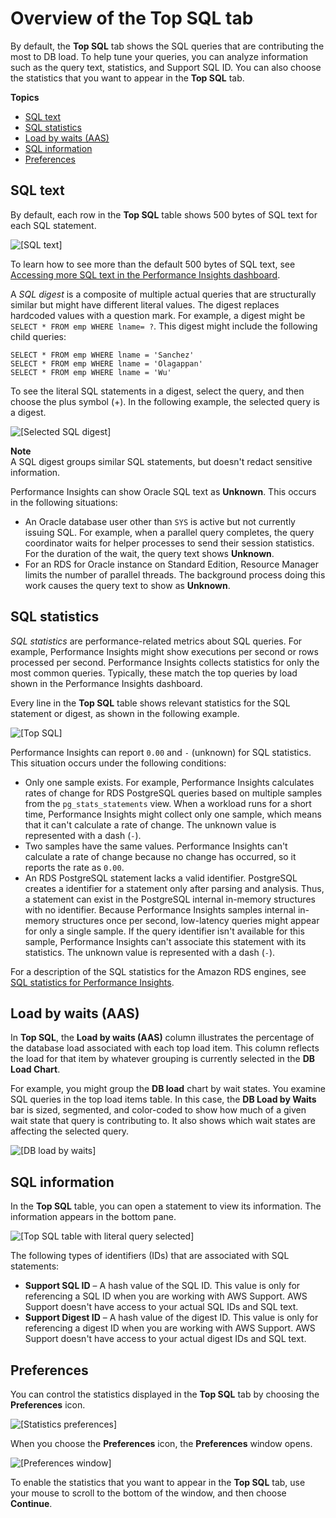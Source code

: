 # Overview of the Top SQL tab<a name="USER_PerfInsights.UsingDashboard.Components.AvgActiveSessions.TopLoadItemsTable.TopSQL"></a>

By default, the **Top SQL** tab shows the SQL queries that are contributing the most to DB load\. To help tune your queries, you can analyze information such as the query text, statistics, and Support SQL ID\. You can also choose the statistics that you want to appear in the **Top SQL** tab\.

**Topics**
+ [SQL text](#USER_PerfInsights.UsingDashboard.Components.AvgActiveSessions.TopLoadItemsTable.TopSQL.text)
+ [SQL statistics](#USER_PerfInsights.UsingDashboard.Components.AvgActiveSessions.TopLoadItemsTable.TopSQL.statistics)
+ [Load by waits \(AAS\)](#USER_PerfInsights.UsingDashboard.Components.AvgActiveSessions.TopLoadItemsTable.TopSQL.Load-by-waits)
+ [SQL information](#USER_PerfInsights.UsingDashboard.Components.AvgActiveSessions.TopLoadItemsTable.TopSQL.SQL-information)
+ [Preferences](#USER_PerfInsights.UsingDashboard.Components.AvgActiveSessions.TopLoadItemsTable.TopSQL.Preferences)

## SQL text<a name="USER_PerfInsights.UsingDashboard.Components.AvgActiveSessions.TopLoadItemsTable.TopSQL.text"></a>

By default, each row in the **Top SQL** table shows 500 bytes of SQL text for each SQL statement\. 

![\[SQL text\]](http://docs.aws.amazon.com/AmazonRDS/latest/UserGuide/./images/sql-text-oracle.png)

To learn how to see more than the default 500 bytes of SQL text, see [Accessing more SQL text in the Performance Insights dashboard](USER_PerfInsights.UsingDashboard.SQLTextSize.md)\.

A *SQL digest* is a composite of multiple actual queries that are structurally similar but might have different literal values\. The digest replaces hardcoded values with a question mark\. For example, a digest might be `SELECT * FROM emp WHERE lname= ?`\. This digest might include the following child queries:

```
SELECT * FROM emp WHERE lname = 'Sanchez'
SELECT * FROM emp WHERE lname = 'Olagappan'
SELECT * FROM emp WHERE lname = 'Wu'
```

To see the literal SQL statements in a digest, select the query, and then choose the plus symbol \(\+\)\. In the following example, the selected query is a digest\.

![\[Selected SQL digest\]](http://docs.aws.amazon.com/AmazonRDS/latest/UserGuide/./images/perf_insights_4b.png)

**Note**  
A SQL digest groups similar SQL statements, but doesn't redact sensitive information\.

Performance Insights can show Oracle SQL text as **Unknown**\. This occurs in the following situations:
+ An Oracle database user other than `SYS` is active but not currently issuing SQL\. For example, when a parallel query completes, the query coordinator waits for helper processes to send their session statistics\. For the duration of the wait, the query text shows **Unknown**\.
+ For an RDS for Oracle instance on Standard Edition, Resource Manager limits the number of parallel threads\. The background process doing this work causes the query text to show as **Unknown**\.

## SQL statistics<a name="USER_PerfInsights.UsingDashboard.Components.AvgActiveSessions.TopLoadItemsTable.TopSQL.statistics"></a>

*SQL statistics* are performance\-related metrics about SQL queries\. For example, Performance Insights might show executions per second or rows processed per second\. Performance Insights collects statistics for only the most common queries\. Typically, these match the top queries by load shown in the Performance Insights dashboard\. 

Every line in the **Top SQL** table shows relevant statistics for the SQL statement or digest, as shown in the following example\.

![\[Top SQL\]](http://docs.aws.amazon.com/AmazonRDS/latest/UserGuide/./images/perf_insights_4.png)

Performance Insights can report `0.00` and `-` \(unknown\) for SQL statistics\. This situation occurs under the following conditions:
+ Only one sample exists\. For example, Performance Insights calculates rates of change for RDS PostgreSQL queries based on multiple samples from the `pg_stats_statements` view\. When a workload runs for a short time, Performance Insights might collect only one sample, which means that it can't calculate a rate of change\. The unknown value is represented with a dash \(`-`\)\.
+ Two samples have the same values\. Performance Insights can't calculate a rate of change because no change has occurred, so it reports the rate as `0.00`\.
+ An RDS PostgreSQL statement lacks a valid identifier\. PostgreSQL creates a identifier for a statement only after parsing and analysis\. Thus, a statement can exist in the PostgreSQL internal in\-memory structures with no identifier\. Because Performance Insights samples internal in\-memory structures once per second, low\-latency queries might appear for only a single sample\. If the query identifier isn't available for this sample, Performance Insights can't associate this statement with its statistics\. The unknown value is represented with a dash \(`-`\)\.

For a description of the SQL statistics for the Amazon RDS engines, see [SQL statistics for Performance Insights](metrics-reference.md#sql-statistics)\.

## Load by waits \(AAS\)<a name="USER_PerfInsights.UsingDashboard.Components.AvgActiveSessions.TopLoadItemsTable.TopSQL.Load-by-waits"></a>

In **Top SQL**, the **Load by waits \(AAS\)** column illustrates the percentage of the database load associated with each top load item\. This column reflects the load for that item by whatever grouping is currently selected in the **DB Load Chart**\. 

For example, you might group the **DB load** chart by wait states\. You examine SQL queries in the top load items table\. In this case, the **DB Load by Waits** bar is sized, segmented, and color\-coded to show how much of a given wait state that query is contributing to\. It also shows which wait states are affecting the selected query\.

![\[DB load by waits\]](http://docs.aws.amazon.com/AmazonRDS/latest/UserGuide/./images/perf_insights_6.png)

## SQL information<a name="USER_PerfInsights.UsingDashboard.Components.AvgActiveSessions.TopLoadItemsTable.TopSQL.SQL-information"></a>

In the **Top SQL** table, you can open a statement to view its information\. The information appears in the bottom pane\.

![\[Top SQL table with literal query selected\]](http://docs.aws.amazon.com/AmazonRDS/latest/UserGuide/./images/perf-insights-sql-ids-open.png)

The following types of identifiers \(IDs\) that are associated with SQL statements:
+ **Support SQL ID** – A hash value of the SQL ID\. This value is only for referencing a SQL ID when you are working with AWS Support\. AWS Support doesn't have access to your actual SQL IDs and SQL text\.
+ **Support Digest ID** – A hash value of the digest ID\. This value is only for referencing a digest ID when you are working with AWS Support\. AWS Support doesn't have access to your actual digest IDs and SQL text\.

## Preferences<a name="USER_PerfInsights.UsingDashboard.Components.AvgActiveSessions.TopLoadItemsTable.TopSQL.Preferences"></a>

You can control the statistics displayed in the **Top SQL** tab by choosing the **Preferences** icon\.

![\[Statistics preferences\]](http://docs.aws.amazon.com/AmazonRDS/latest/UserGuide/./images/perf-insights-sql-ids-preferences-icon.png)

When you choose the **Preferences** icon, the **Preferences** window opens\.

![\[Preferences window\]](http://docs.aws.amazon.com/AmazonRDS/latest/UserGuide/./images/perf-insights-sql-ids-preferences.png)

To enable the statistics that you want to appear in the **Top SQL** tab, use your mouse to scroll to the bottom of the window, and then choose **Continue**\.
